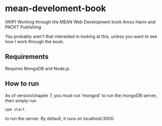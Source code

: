 # mean-develoment-book
(WIP) Working through the MEAN Web Development book Amos Haviv and PACKT Publishing 

You probably aren't that interested in looking at this, unless you want to see how I work through the book. 

## Requirements

Requires MongoDB and Node.js.
## How to run

As of version/chapter 7, you must run 'mongod' to run the mongoDB server, then simply run

```
npm start
```

to run the server. By default, it runs on localhost:3000.

